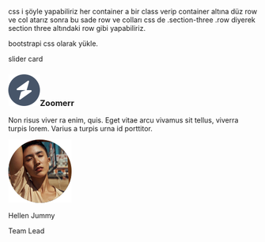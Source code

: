css i şöyle yapabiliriz her container a bir class verip container altına düz row ve col atarız sonra
bu sade row ve colları css de .section-three .row diyerek section three altındaki row gibi yapabiliriz.

bootstrapi css olarak yükle.

slider card

<div class="card slider-card">
                <h3><img src="./icons/zoomer.svg" alt="" />Zoomerr</h3>
                <p>
                  Non risus viver ra enim, quis. Eget vitae arcu vivamus sit
                  tellus, viverra turpis lorem. Varius a turpis urna id porttitor.
                </p>
                <div class="image-person">
                  <img src="./images/person1.svg" alt="person" />
                  <p>Hellen Jummy</p>
                  <p>Team Lead</p>
                </div>
